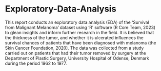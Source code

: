 # Exploratory-Data-Analysis
This report conducts an exploratory data analysis (EDA) of the ‘Survival from Malignant Melanoma’ dataset using ‘R’ software (R Core Team, 2023) to glean insights and inform further research in the field. It is believed that the thickness of the tumor, and whether it is ulcerated influences the survival chances of patients that have been diagnosed with melanoma (the Skin Cancer Foundation, 2020). The data was collected from a study carried out on patients that had their tumor removed by surgery at the Department of Plastic Surgery, University Hospital of Odense, Denmark during the period 1962 to 1977. 
